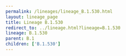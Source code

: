 ```yaml
---
permalink: /lineages/lineage_B.1.530.html
layout: lineage_page
title: Lineage B.1.530
redirect_to: ../lineage.html?lineage=B.1.530
lineage: B.1.530
parent: B.1
children: ['B.1.530']
---
```

